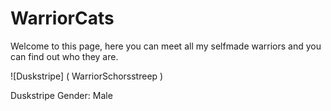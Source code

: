 # WarriorCats

Welcome to this page, here you can meet all my selfmade warriors and you can find out who they are.

![Duskstripe] ( WarriorSchorsstreep )

Duskstripe
Gender: Male
